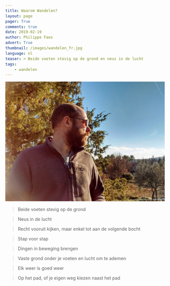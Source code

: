 ```yaml
---
title: Waarom Wandelen?
layout: page
pager: True
comments: true
date: 2019-02-19
author: Philippe Faes
advert: True
thumbnail: /images/wandelen_fr.jpg
language: nl
teaser: > Beide voeten stevig op de grond en neus in de lucht
tags:
    - wandelen
---
```


![Wandelen met Philippe](/images/wandelen_fr.jpg)

> Beide voeten stevig op de grond

> Neus in de lucht

> Recht vooruit kijken, maar enkel tot aan de volgende bocht

> Stap voor stap

> Dingen in beweging brengen

> Vaste grond onder je voeten en lucht om te ademen

> Elk weer is goed weer

> Op het pad, of je eigen weg kiezen naast het pad
